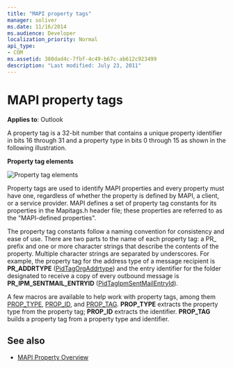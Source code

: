 ```yaml
---
title: "MAPI property tags"
manager: soliver
ms.date: 11/16/2014
ms.audience: Developer
localization_priority: Normal
api_type:
- COM
ms.assetid: 380dad4c-7fbf-4c49-b67c-ab612c923499
description: "Last modified: July 23, 2011"
---
```


# MAPI property tags
  
**Applies to**: Outlook 
  
A property tag is a 32-bit number that contains a unique property identifier in bits 16 through 31 and a property type in bits 0 through 15 as shown in the following illustration. 
  
**Property tag elements**
  
![Property tag elements](media/amapi_10.gif "Property tag elements")
  
Property tags are used to identify MAPI properties and every property must have one, regardless of whether the property is defined by MAPI, a client, or a service provider. MAPI defines a set of property tag constants for its properties in the Mapitags.h header file; these properties are referred to as the "MAPI-defined properties". 
  
The property tag constants follow a naming convention for consistency and ease of use. There are two parts to the name of each property tag: a PR_ prefix and one or more character strings that describe the contents of the property. Multiple character strings are separated by underscores. For example, the property tag for the address type of a message recipient is **PR\_ADDRTYPE** ([PidTagOrgAddrtype](http://msdn.microsoft.com/library/d40b5707-e4d5-4746-88d4-8616a3789789%28Office.15%29.aspx)) and the entry identifier for the folder designated to receive a copy of every outbound message is **PR_IPM_SENTMAIL_ENTRYID** ([PidTagIpmSentMailEntryId](pidtagipmsentmailentryid-canonical-property.md)).
  
A few macros are available to help work with property tags, among them [PROP_TYPE](prop_type.md), [PROP_ID](prop_id.md), and [PROP_TAG](prop_tag.md). **PROP\_TYPE** extracts the property type from the property tag; **PROP\_ID** extracts the identifier. **PROP_TAG** builds a property tag from a property type and identifier. 
  
## See also

- [MAPI Property Overview](mapi-property-overview.md)

